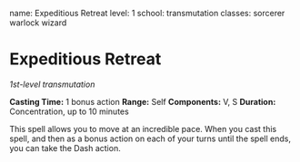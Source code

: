 name: Expeditious Retreat
level: 1
school: transmutation
classes: sorcerer
         warlock
         wizard

# Expeditious Retreat
_1st-level transmutation_

**Casting Time:** 1 bonus action
**Range:** Self
**Components:** V, S
**Duration:** Concentration, up to 10 minutes

This spell allows you to move at an incredible pace. When you cast this spell, and then as a bonus action on each of your turns until the spell ends, you can take the Dash action.
